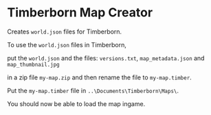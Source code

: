 # Timberborn Map Creator

Creates `world.json` files for Timberborn.

To use the `world.json` files in Timberborn,

put the `world.json` and the files: `versions.txt`, `map_metadata.json` and `map_thumbnail.jpg`

in a zip file `my-map.zip` and then rename the file to `my-map.timber`.

Put the `my-map.timber` file in `..\Documents\Timberborn\Maps\`.

You should now be able to load the map ingame.